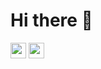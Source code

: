 # Hi there 👋


<p></a> <a href="https://www.linkedin.com/in/brunoarduarte/"><img src="https://img.shields.io/badge/linkedin-%230077B5.svg?&style=for-the-badge&logo=linkedin&logoColor=white" height=25></a> <a href="https://www.instagram.com/brunoarduarte/?hl=pt-br"><img src="https://img.shields.io/badge/instagram-%23E4405F.svg?&style=for-the-badge&logo=instagram&logoColor=white" height=25></p>

<a href="https://www.buymeacoffee.com/brunoarduarte" target="_blank" rel="noreferrer nofollow">

<!--
**brunoarduarte/brunoarduarte** is a ✨ _special_ ✨ repository because its `README.md` (this file) appears on your GitHub profile.

Here are some ideas to get you started:

- 🔭 I’m currently working on ...
- 🌱 I’m currently learning ...
- 👯 I’m looking to collaborate on ...
- 🤔 I’m looking for help with ...
- 💬 Ask me about ...
- 📫 How to reach me: ...
- 😄 Pronouns: ...
- ⚡ Fun fact: ...
-->
